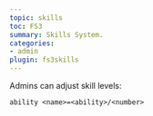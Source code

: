 ```yaml
---
topic: skills
toc: FS3
summary: Skills System.
categories:
- admin
plugin: fs3skills
---
```

Admins can adjust skill levels:

`ability <name>=<ability>/<number>`
